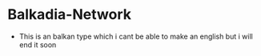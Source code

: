 # Balkadia-Network
- This is an balkan type which i cant be able to make an english but i will end it soon
